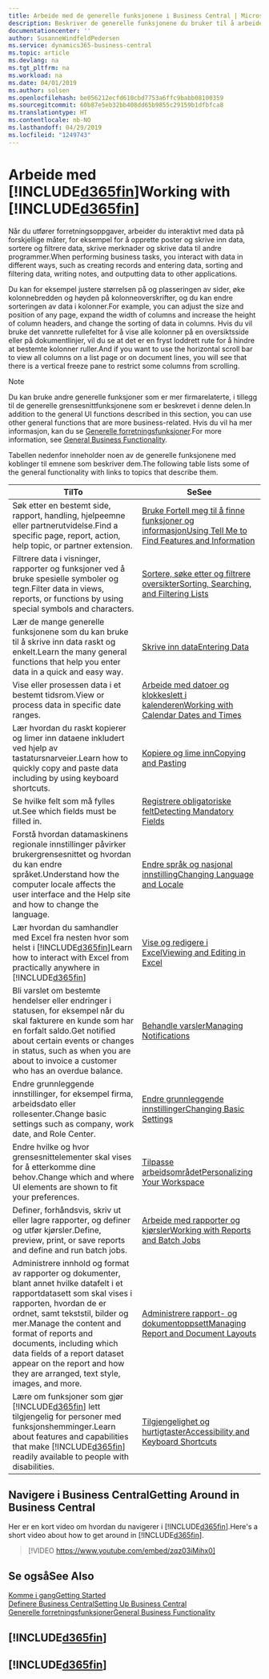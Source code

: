 ```yaml
---
title: Arbeide med de generelle funksjonene i Business Central | Microsoft-dokumentasjon
description: Beskriver de generelle funksjonene du bruker til å arbeide med data i Business Central, for eksempel angi verdier, sortere data og bytte visninger.
documentationcenter: ''
author: SusanneWindfeldPedersen
ms.service: dynamics365-business-central
ms.topic: article
ms.devlang: na
ms.tgt_pltfrm: na
ms.workload: na
ms.date: 04/01/2019
ms.author: solsen
ms.openlocfilehash: be056212ecfd610cbd7753a6ffc9babb08100359
ms.sourcegitcommit: 60b87e5eb32bb408dd65b9855c29159b1dfbfca8
ms.translationtype: HT
ms.contentlocale: nb-NO
ms.lasthandoff: 04/29/2019
ms.locfileid: "1249743"
---
```

# <a name="working-with-included365finincludesd365finmdmd"></a><span data-ttu-id="f042a-103">Arbeide med [!INCLUDE[d365fin](includes/d365fin_md.md)]</span><span class="sxs-lookup"><span data-stu-id="f042a-103">Working with [!INCLUDE[d365fin](includes/d365fin_md.md)]</span></span>
<span data-ttu-id="f042a-104">Når du utfører forretningsoppgaver, arbeider du interaktivt med data på forskjellige måter, for eksempel for å opprette poster og skrive inn data, sortere og filtrere data, skrive merknader og skrive data til andre programmer.</span><span class="sxs-lookup"><span data-stu-id="f042a-104">When performing business tasks, you interact with data in different ways, such as creating records and entering data, sorting and filtering data, writing notes, and outputting data to other applications.</span></span>

<span data-ttu-id="f042a-105">Du kan for eksempel justere størrelsen på og plasseringen av sider, øke kolonnebredden og høyden på kolonneoverskrifter, og du kan endre sorteringen av data i kolonner.</span><span class="sxs-lookup"><span data-stu-id="f042a-105">For example, you can adjust the size and position of any page, expand the width of columns and increase the height of column headers, and change the sorting of data in columns.</span></span> <span data-ttu-id="f042a-106">Hvis du vil bruke det vannrette rullefeltet for å vise alle kolonner på en oversiktsside eller på dokumentlinjer, vil du se at det er en fryst loddrett rute for å hindre at bestemte kolonner ruller.</span><span class="sxs-lookup"><span data-stu-id="f042a-106">And if you want to use the horizontal scroll bar to view all columns on a list page or on document lines, you will see that there is a vertical freeze pane to restrict some columns from scrolling.</span></span>

> [!NOTE]
> <span data-ttu-id="f042a-107">Du kan bruke andre generelle funksjoner som er mer firmarelaterte, i tillegg til de generelle grensesnittfunksjonene som er beskrevet i denne delen.</span><span class="sxs-lookup"><span data-stu-id="f042a-107">In addition to the general UI functions described in this section, you can use other general functions that are more business-related.</span></span> <span data-ttu-id="f042a-108">Hvis du vil ha mer informasjon, kan du se [Generelle forretningsfunksjoner](ui-across-business-areas.md).</span><span class="sxs-lookup"><span data-stu-id="f042a-108">For more information, see [General Business Functionality](ui-across-business-areas.md).</span></span>

<span data-ttu-id="f042a-109">Tabellen nedenfor inneholder noen av de generelle funksjonene med koblinger til emnene som beskriver dem.</span><span class="sxs-lookup"><span data-stu-id="f042a-109">The following table lists some of the general functionality with links to topics that describe them.</span></span>

| <span data-ttu-id="f042a-110">Til</span><span class="sxs-lookup"><span data-stu-id="f042a-110">To</span></span> | <span data-ttu-id="f042a-111">Se</span><span class="sxs-lookup"><span data-stu-id="f042a-111">See</span></span> |
| --- | --- |
| <span data-ttu-id="f042a-112">Søk etter en bestemt side, rapport, handling, hjelpeemne eller partnerutvidelse.</span><span class="sxs-lookup"><span data-stu-id="f042a-112">Find a specific page, report, action, help topic, or partner extension.</span></span> |[<span data-ttu-id="f042a-113">Bruke Fortell meg til å finne funksjoner og informasjon</span><span class="sxs-lookup"><span data-stu-id="f042a-113">Using Tell Me to Find Features and Information</span></span>](ui-search.md) |
| <span data-ttu-id="f042a-114">Filtrere data i visninger, rapporter og funksjoner ved å bruke spesielle symboler og tegn.</span><span class="sxs-lookup"><span data-stu-id="f042a-114">Filter data in views, reports, or functions by using special symbols and characters.</span></span> |[<span data-ttu-id="f042a-115">Sortere, søke etter og filtrere oversikter</span><span class="sxs-lookup"><span data-stu-id="f042a-115">Sorting, Searching, and Filtering Lists</span></span>](ui-enter-criteria-filters.md) |
|<span data-ttu-id="f042a-116">Lær de mange generelle funksjonene som du kan bruke til å skrive inn data raskt og enkelt.</span><span class="sxs-lookup"><span data-stu-id="f042a-116">Learn the many general functions that help you enter data in a quick and easy way.</span></span>|[<span data-ttu-id="f042a-117">Skrive inn data</span><span class="sxs-lookup"><span data-stu-id="f042a-117">Entering Data</span></span>](ui-enter-data.md)|
| <span data-ttu-id="f042a-118">Vise eller prosessen data i et bestemt tidsrom.</span><span class="sxs-lookup"><span data-stu-id="f042a-118">View or process data in specific date ranges.</span></span> |[<span data-ttu-id="f042a-119">Arbeide med datoer og klokkeslett i kalenderen</span><span class="sxs-lookup"><span data-stu-id="f042a-119">Working with Calendar Dates and Times</span></span>](ui-enter-date-ranges.md) |
|<span data-ttu-id="f042a-120">Lær hvordan du raskt kopierer og limer inn dataene inkludert ved hjelp av tastatursnarveier.</span><span class="sxs-lookup"><span data-stu-id="f042a-120">Learn how to quickly copy and paste data including by using keyboard shortcuts.</span></span>|[<span data-ttu-id="f042a-121">Kopiere og lime inn</span><span class="sxs-lookup"><span data-stu-id="f042a-121">Copying and Pasting</span></span>](ui-copy-paste.md)|
| <span data-ttu-id="f042a-122">Se hvilke felt som må fylles ut.</span><span class="sxs-lookup"><span data-stu-id="f042a-122">See which fields must be filled in.</span></span> |[<span data-ttu-id="f042a-123">Registrere obligatoriske felt</span><span class="sxs-lookup"><span data-stu-id="f042a-123">Detecting Mandatory Fields</span></span>](ui-mandatory-fields.md) |
|<span data-ttu-id="f042a-124">Forstå hvordan datamaskinens regionale innstillinger påvirker brukergrensesnittet og hvordan du kan endre språket.</span><span class="sxs-lookup"><span data-stu-id="f042a-124">Understand how the computer locale affects the user interface and the Help site and how to change the language.</span></span>|[<span data-ttu-id="f042a-125">Endre språk og nasjonal innstilling</span><span class="sxs-lookup"><span data-stu-id="f042a-125">Changing Language and Locale</span></span>](about-locale-language.md)|
|<span data-ttu-id="f042a-126">Lær hvordan du samhandler med Excel fra nesten hvor som helst i [!INCLUDE[d365fin](includes/d365fin_md.md)]</span><span class="sxs-lookup"><span data-stu-id="f042a-126">Learn how to interact with Excel from practically anywhere in [!INCLUDE[d365fin](includes/d365fin_md.md)]</span></span>|[<span data-ttu-id="f042a-127">Vise og redigere i Excel</span><span class="sxs-lookup"><span data-stu-id="f042a-127">Viewing and Editing in Excel</span></span>](across-work-with-excel.md)|
|<span data-ttu-id="f042a-128">Bli varslet om bestemte hendelser eller endringer i statusen, for eksempel når du skal fakturere en kunde som har en forfalt saldo.</span><span class="sxs-lookup"><span data-stu-id="f042a-128">Get notified about certain events or changes in status, such as when you are about to invoice a customer who has an overdue balance.</span></span>|[<span data-ttu-id="f042a-129">Behandle varsler</span><span class="sxs-lookup"><span data-stu-id="f042a-129">Managing Notifications</span></span>](ui-smart-notifications.md)|
| <span data-ttu-id="f042a-130">Endre grunnleggende innstillinger, for eksempel firma, arbeidsdato eller rollesenter.</span><span class="sxs-lookup"><span data-stu-id="f042a-130">Change basic settings such as company, work date, and Role Center.</span></span> |[<span data-ttu-id="f042a-131">Endre grunnleggende innstillinger</span><span class="sxs-lookup"><span data-stu-id="f042a-131">Changing Basic Settings</span></span>](ui-change-basic-settings.md) |
| <span data-ttu-id="f042a-132">Endre hvilke og hvor grensesnittelementer skal vises for å etterkomme dine behov.</span><span class="sxs-lookup"><span data-stu-id="f042a-132">Change which and where UI elements are shown to fit your preferences.</span></span>|[<span data-ttu-id="f042a-133">Tilpasse arbeidsområdet</span><span class="sxs-lookup"><span data-stu-id="f042a-133">Personalizing Your Workspace</span></span>](ui-personalization-user.md) |
|<span data-ttu-id="f042a-134">Definer, forhåndsvis, skriv ut eller lagre rapporter, og definer og utfør kjørsler.</span><span class="sxs-lookup"><span data-stu-id="f042a-134">Define, preview, print, or save reports and define and run batch jobs.</span></span>|[<span data-ttu-id="f042a-135">Arbeide med rapporter og kjørsler</span><span class="sxs-lookup"><span data-stu-id="f042a-135">Working with Reports and Batch Jobs</span></span>](ui-work-report.md)|
| <span data-ttu-id="f042a-136">Administrere innhold og format av rapporter og dokumenter, blant annet hvilke datafelt i et rapportdatasett som skal vises i rapporten, hvordan de er ordnet, samt tekststil, bilder og mer.</span><span class="sxs-lookup"><span data-stu-id="f042a-136">Manage the content and format of reports and documents, including which data fields of a report dataset appear on the report and how they are arranged, text style, images, and more.</span></span>|[<span data-ttu-id="f042a-137">Administrere rapport- og dokumentoppsett</span><span class="sxs-lookup"><span data-stu-id="f042a-137">Managing Report and Document Layouts</span></span>](ui-manage-report-layouts.md) |
|<span data-ttu-id="f042a-138">Lære om funksjoner som gjør [!INCLUDE[d365fin](includes/d365fin_md.md)] lett tilgjengelig for personer med funksjonshemminger.</span><span class="sxs-lookup"><span data-stu-id="f042a-138">Learn about features and capabilities that make [!INCLUDE[d365fin](includes/d365fin_md.md)] readily available to people with disabilities.</span></span>|[<span data-ttu-id="f042a-139">Tilgjengelighet og hurtigtaster</span><span class="sxs-lookup"><span data-stu-id="f042a-139">Accessibility and Keyboard Shortcuts</span></span>](ui-accessibility.md)|

## <a name="getting-around-in-business-central"></a><span data-ttu-id="f042a-140">Navigere i Business Central</span><span class="sxs-lookup"><span data-stu-id="f042a-140">Getting Around in Business Central</span></span>
<span data-ttu-id="f042a-141">Her er en kort video om hvordan du navigerer i [!INCLUDE[d365fin](includes/d365fin_md.md)].</span><span class="sxs-lookup"><span data-stu-id="f042a-141">Here's a short video about how to get around in [!INCLUDE[d365fin](includes/d365fin_md.md)].</span></span>

> [!VIDEO https://www.youtube.com/embed/zqz03iMihx0]

## <a name="see-also"></a><span data-ttu-id="f042a-142">Se også</span><span class="sxs-lookup"><span data-stu-id="f042a-142">See Also</span></span>
[<span data-ttu-id="f042a-143">Komme i gang</span><span class="sxs-lookup"><span data-stu-id="f042a-143">Getting Started</span></span>](product-get-started.md)  
[<span data-ttu-id="f042a-144">Definere Business Central</span><span class="sxs-lookup"><span data-stu-id="f042a-144">Setting Up Business Central</span></span>](setup.md)  
[<span data-ttu-id="f042a-145">Generelle forretningsfunksjoner</span><span class="sxs-lookup"><span data-stu-id="f042a-145">General Business Functionality</span></span>](ui-across-business-areas.md)  

## [!INCLUDE[d365fin](includes/free_trial_md.md)]  
## [!INCLUDE[d365fin](includes/training_link_md.md)]
